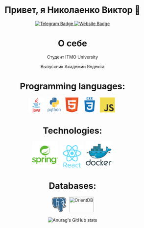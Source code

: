 <p align="center">
  <h1 align="center">Привет, я Николаенко Виктор 👾</h1>

<div id="badges" align="center">
  <a href="https://t.me/vnikolaenko">
    <img src="https://img.shields.io/badge/My%20website%20-2B7DE2" alt="Telegram Badge"/>
  </a>
  <a href="https://vnikolaenko.site">
    <img src="https://img.shields.io/badge/My%20website%20-8A2BE2" alt="Website Badge"/>
  </a>
</div>

<div  align="center">
  <h1 align="center">О себе</h1>
  <p>Студент ITMO University</p> 
  <p>Выпускник Академии Яндекса</p>
<div>

  <h1 align="center">Programming languages:</h1>
  <div align="center">
    <img src="https://github.com/devicons/devicon/blob/master/icons/java/java-original-wordmark.svg" title="Java" alt="Java" width="50" height="50"/>&nbsp;
    <img src="https://github.com/devicons/devicon/blob/master/icons/python/python-original-wordmark.svg" title="Python" alt="Python" width="50" height="50"/>&nbsp;
    <img src="https://github.com/devicons/devicon/blob/master/icons/html5/html5-original.svg" title="HTML5" alt="HTML" width="50" height="50"/>&nbsp;
    <img src="https://github.com/devicons/devicon/blob/master/icons/css3/css3-plain-wordmark.svg"  title="CSS3" alt="CSS" width="50" height="50"/>&nbsp;
    <img src="https://github.com/devicons/devicon/blob/master/icons/javascript/javascript-original.svg" title="JavaScript" alt="JavaScript" width="50" height="50"/>&nbsp;
  </div>



  <h1 align="center">Technologies:</h1>
  <div align="center">
    <img src="https://github.com/devicons/devicon/blob/master/icons/spring/spring-original-wordmark.svg" title="Spring" alt="Spring" width="85" height="85"/>&nbsp;
    <img src="https://github.com/devicons/devicon/blob/master/icons/react/react-original-wordmark.svg" title="React" alt="React" width="75" height="75"/>&nbsp;
    <img src="https://github.com/devicons/devicon/blob/master/icons/docker/docker-original-wordmark.svg" title="Docker" alt="Docker" width="85" height="85"/>&nbsp;
  </div>



  <h1 align="center">Databases:</h1>
  <div align="center">
    <img src="https://github.com/devicons/devicon/blob/master/icons/postgresql/postgresql-original.svg" title="PostgreSQL"  alt="PostgreSQL" width="50" height="50"/>&nbsp;
    <img src="https://upload.wikimedia.org/wikipedia/commons/b/ba/OrientDB_Logo_2014_280x177.jpg" title="OrientDB" **alt="OrientDB" width="80" height="50"/>
  </div>


![Anurag's GitHub stats](https://github-readme-stats.vercel.app/api?username=vnikolaenko-dev&show_icons=true&theme=tokyonight)
</p>
